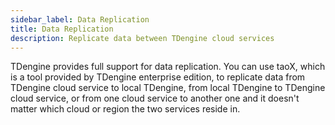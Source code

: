 ```yaml
---
sidebar_label: Data Replication
title: Data Replication
description: Replicate data between TDengine cloud services
---
```


TDengine provides full support for data replication. You can use taoX, which is a tool provided by TDengine enterprise edition, to replicate data from TDengine cloud service to local TDengine, from local TDengine to TDengine cloud service, or from one cloud service to another one and it doesn't matter which cloud or region the two services reside in.